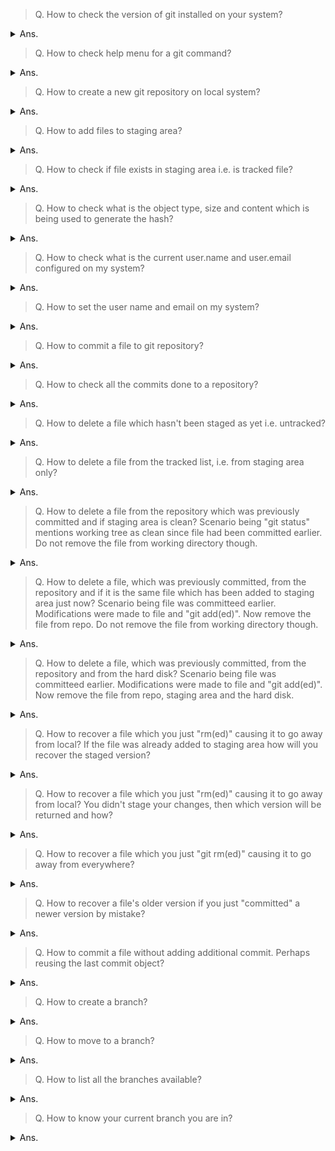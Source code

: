 > Q. How to check the version of git installed on your system?
<details><summary>Ans.</summary>
<p>

```
$ git version
$ git --version
```
</p>
</details>


> Q. How to check help menu for a git command?
<details><summary>Ans.</summary>
<p>

```
$ git <command> help
$ git commit help
```
</p>
</details>

> Q. How to create a new git repository on local system?
<details><summary>Ans.</summary>
<p>

```
#Create a directory, move into it and run "git init"
$ mkdir -p /apps/myDir
$ cd /apps/myDir
$ git init
```
</p>
</details>

> Q. How to add files to staging area?
<details><summary>Ans.</summary>
<p>

```
#Using "git add" command
$ touch file1.txt
$ git add file1.txt
```
</p>
</details>

> Q. How to check if file exists in staging area i.e. is tracked file?
<details><summary>Ans.</summary>
<p>

```
#Using "git status" or "git ls-files -s"
$ git status
$ git ls-files -s

"git status" will show currently tracked (not committed) 
files (file1.txt) in green.

###Perform below steps to see it in action
###create directory using "mkdir"
###move to directory using "cd"

$ mkdir test 
$ cd test 

###initialize repo using "git init"
###create a blank file in test directory using "touch"
$ git init 
$ touch file1.txt 

###check what files exist in working directory and are untracked using "git status". 
###file1.txt should be in red(untracked).
$ git status 

###check which files are in staging area using "git ls-files -s". 
###Should return nothing. 
$ git ls-files -s 

###create another blank file file2.txt in test directory.
###check what files exist in working directory and are untracked. 
###file1.txt and file2.txt should be in red(untracked).
$ touch file2.txt 
$ git status 

###add file1.txt to staging area using "git add"
###"git status" should now show file1.txt in green (tracked) 
###and file2.txt in red (untracked)
$ git add file1.txt 
$ git status 

###Below command should show file1.txt but not file2.txt
$ git ls-files -s 

###Should have content something similar to below
100644 e69de29bb2d1d6434b8b29ae775ad8c2e48c5391 0       file1.txt

###add file2.txt to staging area
$ git add file2.txt 

###Check file1.txt and file2.txt should be in green font
###representing them being in staging area.
$ git status 

###Below command should show file1.txt and file2.txt
###This can only confirm if file is in staging area or not
###Only a good test if files are being staged for the first time
###As even after doing commit these files should be present here
$ git ls-files -s 

###Should have content something similar to below
100644 e69de29bb2d1d6434b8b29ae775ad8c2e48c5391 0       file1.txt
100644 e69de29bb2d1d6434b8b29ae775ad8c2e48c5391 0       file2.txt
```
</p>
</details>

> Q. How to check what is the object type, size and content 
which is being used to generate the hash?
<details><summary>Ans.</summary>
<p>

```
Using "git cat-file" and the hash of the file we can get below (and other) info:
1) Content used for hash:
$ git cat-file -p e69de29bb2d1d6434b8b29ae775ad8c2e48c5391

2) Size of the file:
$ git cat-file -s e69de29bb2d1d6434b8b29ae775ad8c2e48c5391

3) Object type of the file:
$ git cat-file -t e69de29bb2d1d6434b8b29ae775ad8c2e48c5391
```
</p>
</details>

> Q. How to check what is the current user.name and user.email
configured on my system?
<details><summary>Ans.</summary>
<p>

```bash
#Using "git config" command
$ git config user.name
$ git config user.email
$ git config --list | grep user
```
</p>
</details>


> Q. How to set the user name and email on my system?
<details><summary>Ans.</summary>
<p>

```bash
#Using "git config" command
$ git config --global user.email "you@example.com"
$ git config --global user.name "your name"
```
</p>
</details>

> Q. How to commit a file to git repository?
<details><summary>Ans.</summary>
<p>

```bash
#Using "git commit" command
$ git commit -m "Message to add while commiting"
OR
$ git commit #Commit message will need to be put in vim editor
OR
$ git commit -m -a "Message to add while commiting" #if files are not already added to staging
```
</p>
</details>


> Q. How to check all the commits done to a repository?
<details><summary>Ans.</summary>
<p>

```bash
#Using "git log" command
$ git log
OR
$ git log --oneline #for concise log
```
</p>
</details>


> Q. How to delete a file which hasn't been staged as yet i.e. untracked?
<details><summary>Ans.</summary>
<p>

```bash
Since the file is untracked it can be removed by simple rm command.
```
</p>
</details>

> Q. How to delete a file from the tracked list, i.e. from staging area only?
<details><summary>Ans.</summary>
<p>

```bash
Since the file has been tracked and already "git add(ed)"
Hence it can be deleted by below options:

#This is essentially reset
$ git reset HEAD file3.txt

> Q. How to delete a file from the tracked list
i.e. from staging area and bring it to a previous commit state?
<details><summary>Ans.</summary>
<p>

```bash
The file (file3.txt) has been tracked and already "git add(ed)".
Since this needs to be brought to previous commit state, 
hence it can be done in following way:

#Head reset the file, essentailly delete the last commit and point the HEAD to previous commit
$ git reset HEAD file3.txt

#Then checkout the previous version
$ git checkout -- file3.txt
```
</p>
</details>


> Q. How to delete a file from the repository which was previously committed and if staging area is clean?
Scenario being "git status" mentions working tree as clean since file had been committed earlier.
Do not remove the file from working directory though.
<details><summary>Ans.</summary>
<p>

```bash
The file (file3.txt) has been committed earlier hence it is part of repo (cached).
Since there are currently no changes  in it, hence it is also present in wokring directory.

In this scenario you will have to remove only the cached version which is the committed file.

This can be done in following way:

#git rm <file> --cache
$ git rm file3.txt --cache

```
</p>
</details>

> Q. How to delete a file, which was previously committed, from the repository  and
if it is the same file which has been added to staging area just now?
Scenario being file was committeed earlier.
Modifications were made to file and "git add(ed)". Now remove the file from repo.
Do not remove the file from working directory though.
<details><summary>Ans.</summary>
<p>

```bash
The same command as above can be run. Difference is that now it will have the side affect of
file being removed from not just the repo but also the staged area.
File will be unstaged. In previous question since 
we hadn't made any changes that were "git add(ed)" hence it didn't matter.

#git rm <file> --cache
$ git rm file3.txt --cache

```
</p>
</details>

> Q. How to delete a file, which was previously committed, from the repository and
from the hard disk?
Scenario being file was committeed earlier.
Modifications were made to file and "git add(ed)". Now remove the file from repo, staging area
and the hard disk.
<details><summary>Ans.</summary>
<p>

```bash
The same command as above can be run. Difference is that now it will have the side affect of
file being removed from not just the repo but also the staged area.
File will be unstaged. In previous question since 
we hadn't made any changes that were "git add(ed)" hence it didn't matter.

#git rm <file> 
$ git rm file3.txt

```
</p>
</details>

> Q. How to recover a file which you just "rm(ed)" causing it to go away from local?
If the file was already added to staging area how will you recover the staged version?
<details><summary>Ans.</summary>
<p>

```bash
Since rm will remove file from local only, you can checkout the file back from repo.
Since staging area already has a version it will be that version which git checkout returns.

#Checkout the previous version
$ git checkout -- file3.txt
```
</p>
</details>


> Q. How to recover a file which you just "rm(ed)" causing it to go away from local?
You didn't stage your changes, then which version will be returned and how?
<details><summary>Ans.</summary>
<p>

```bash
Since rm will remove file from local only, you can checkout the file back.
Since you didnt stage your latest changes hence checkout will return last committed version.

#Checkout the previous version
$ git checkout -- file3.txt
```
</p>
</details>

> Q. How to recover a file which you just "git rm(ed)" causing it to go away from everywhere?
<details><summary>Ans.</summary>
<p>

```bash
Since git rm will remove file from staging, index, repo and local hence only way we can
bring it back by going back to a previous commit version of it. git revert will not work
as the file has been removed from repo, staging etc. The onyl course of action is to reset the head
to a previous version.


#Head reset the file, essentailly delete the last commit and point the HEAD to previous commit
$ git reset HEAD file3.txt

#Then checkout the previous version
$ git checkout -- file3.txt
```
</p>
</details>

> Q. How to recover a file's older version if you just "committed" a newer version by mistake?
<details><summary>Ans.</summary>
<p>

```bash
Since new version is already committed, hence checkout will checkout the recent version.
Also resetting the head will not work as file is already committed.
Best option is to revert the last commit using git revert.


#Head reset the file, essentailly delete the last commit and point the HEAD to previous commit
$ git revert --no-edit HEAD

#File is already checkdout at older version right now.
#Git added a commit message automatically in git log mentioning the rever that it was performing
```
</p>
</details>


> Q. How to commit a file without adding additional commit.
Perhaps reusing the last commit object?
<details><summary>Ans.</summary>
<p>

```bash
The same command as above can be run. Difference is that now it will have the side affect of
file being removed from not just the repo but also the staged area.
File will be unstaged. In previous question since 
we hadn't made any changes that were "git add(ed)" hence it didn't matter.

#git rm <file> --cache
$ git rm file3.txt --cache

```
</p>
</details>

> Q. How to create a branch?
<details><summary>Ans.</summary>
<p>

```bash
$ git branch <branchName>
$ git branch feature-1
```
</p>
</details>

> Q. How to move to a branch?
<details><summary>Ans.</summary>
<p>

```bash
$ git checkout <branchName>
$ git checkout feature-1

You can create the branch and checkout at same time with -b flag
$ git checkout -b feature-1

```
</p>
</details>

> Q. How to list all the branches available?
<details><summary>Ans.</summary>
<p>

```bash
$ git branch
```
</p>
</details>

> Q. How to know your current branch you are in?
<details><summary>Ans.</summary>
<p>

```bash
$ git rev-parse --abbrev-ref HEAD

OR
$ cat .git/HEAD | awk -F"heads\/" '{print $2}'
```
</p>
</details>
